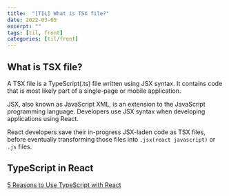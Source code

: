 ```yaml
---
title:  "[TIL] What is TSX file?"
date: 2022-03-05
excerpt: ""
tags: [til, front]
categories: [til/front]
---
```


## What is TSX file?

A TSX file is a TypeScript(.ts) file written using JSX syntax. It contains code that is most likely part of a single-page or mobile application.

JSX, also known as JavaScript XML, is an extension to the JavaScript programming language. Developers use JSX syntax when developing applications using React.

React developers save their in-progress JSX-laden code as TSX files, before eventually transforming those files into `.jsx(react javascript)` or `.js` files.

## TypeScript in React


[5 Reasons to Use TypeScript with React](https://blog.bitsrc.io/5-strong-reasons-to-use-typescript-with-react-bc987da5d907)
